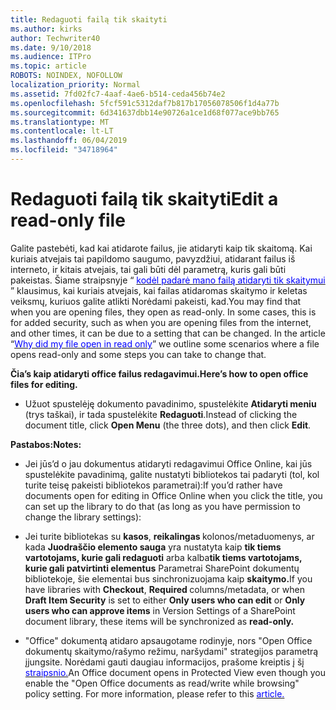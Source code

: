 ```yaml
---
title: Redaguoti failą tik skaityti
ms.author: kirks
author: Techwriter40
ms.date: 9/10/2018
ms.audience: ITPro
ms.topic: article
ROBOTS: NOINDEX, NOFOLLOW
localization_priority: Normal
ms.assetid: 7fd02fc7-4aaf-4ae6-b514-ceda456b74e2
ms.openlocfilehash: 5fcf591c5312daf7b817b17056078506f1d4a77b
ms.sourcegitcommit: 6d341637dbb14e90726a1ce1d68f077ace9bb765
ms.translationtype: MT
ms.contentlocale: lt-LT
ms.lasthandoff: 06/04/2019
ms.locfileid: "34718964"
---
```

# <a name="edit-a-read-only-file"></a><span data-ttu-id="3912a-102">Redaguoti failą tik skaityti</span><span class="sxs-lookup"><span data-stu-id="3912a-102">Edit a read-only file</span></span>

<p style="mso-margin-top-alt: auto; mso-margin-bottom-alt: auto; line-height: normal;"><span data-ttu-id="3912a-103"><span style="mso-fareast-font-family: 'Times New Roman'; mso-bidi-font-family: Calibri; mso-bidi-theme-font: minor-latin;">Galite pastebėti, kad kai atidarote failus, jie atidaryti kaip tik skaitomą. Kai kuriais atvejais tai papildomo saugumo, pavyzdžiui, atidarant failus iš interneto, ir kitais atvejais, tai gali būti dėl parametrą, kuris gali būti pakeistas. Šiame straipsnyje &ldquo; <a href="https://support.office.com/en-us/article/Why-did-my-file-open-read-only-3ab4b792-da50-4b38-8628-14c64e1f1d15"><span style="color: blue;">kodėl padarė mano failą atidaryti tik skaitymui</span></a> &rdquo; klausimus, kai kuriais atvejais, kai failas atidaromas skaitymo ir keletas veiksmų, kuriuos galite atlikti Norėdami pakeisti, kad.</span></span><span class="sxs-lookup"><span data-stu-id="3912a-103"><span style="mso-fareast-font-family: 'Times New Roman'; mso-bidi-font-family: Calibri; mso-bidi-theme-font: minor-latin;">You may find that when you are opening files, they open as read-only. In some cases, this is for added security, such as when you are opening files from the internet, and other times, it can be due to a setting that can be changed. In the article &ldquo;<a href="https://support.office.com/en-us/article/Why-did-my-file-open-read-only-3ab4b792-da50-4b38-8628-14c64e1f1d15"><span style="color: blue;">Why did my file open in read only</span></a>&rdquo; we outline some scenarios where a file opens read-only and some steps you can take to change that.</span></span></span></p> <p style="mso-margin-top-alt: auto; mso-margin-bottom-alt: auto; line-height: normal;"><span data-ttu-id="3912a-104"><strong><span style="mso-fareast-font-family: 'Times New Roman'; mso-bidi-font-family: Calibri; mso-bidi-theme-font: minor-latin;">Čia&rsquo;s kaip atidaryti office failus redagavimui.</span></strong></span><span class="sxs-lookup"><span data-stu-id="3912a-104"><strong><span style="mso-fareast-font-family: 'Times New Roman'; mso-bidi-font-family: Calibri; mso-bidi-theme-font: minor-latin;">Here&rsquo;s how to open office files for editing.</span></strong></span></span></p> <ul> <li style="mso-margin-top-alt: auto; mso-margin-bottom-alt: auto; line-height: normal;"><span data-ttu-id="3912a-105"><span style="mso-fareast-font-family: 'Times New Roman'; mso-bidi-font-family: Calibri; mso-bidi-theme-font: minor-latin;">Užuot spustelėję dokumento pavadinimo, spustelėkite <strong>Atidaryti meniu</strong> (trys taškai), ir tada spustelėkite <strong>Redaguoti</strong>.</span></span><span class="sxs-lookup"><span data-stu-id="3912a-105"><span style="mso-fareast-font-family: 'Times New Roman'; mso-bidi-font-family: Calibri; mso-bidi-theme-font: minor-latin;">Instead of clicking the document title, click <strong>Open Menu</strong> (the three dots), and then click <strong>Edit</strong>.</span></span></span></li> </ul> <p style="mso-margin-top-alt: auto; mso-margin-bottom-alt: auto; line-height: normal;"><span data-ttu-id="3912a-106"><strong><span style="mso-fareast-font-family: 'Times New Roman'; mso-bidi-font-family: Calibri; mso-bidi-theme-font: minor-latin;">Pastabos:</span></strong></span><span class="sxs-lookup"><span data-stu-id="3912a-106"><strong><span style="mso-fareast-font-family: 'Times New Roman'; mso-bidi-font-family: Calibri; mso-bidi-theme-font: minor-latin;">Notes:</span></strong></span></span></p> <ul> <li style="mso-margin-top-alt: auto; mso-margin-bottom-alt: auto; line-height: normal;"><span data-ttu-id="3912a-107"><span style="mso-fareast-font-family: 'Times New Roman'; mso-bidi-font-family: Calibri; mso-bidi-theme-font: minor-latin;">Jei jūs&rsquo;d o jau dokumentus atidaryti redagavimui Office Online, kai jūs spustelėkite pavadinimą, galite nustatyti bibliotekos tai padaryti (tol, kol turite teisę pakeisti bibliotekos parametrai):</span></span><span class="sxs-lookup"><span data-stu-id="3912a-107"><span style="mso-fareast-font-family: 'Times New Roman'; mso-bidi-font-family: Calibri; mso-bidi-theme-font: minor-latin;">If you&rsquo;d rather have documents open for editing in Office Online when you click the title, you can set up the library to do that (as long as you have permission to change the library settings):</span></span></span></li> </ul> <ul> <li style="mso-margin-top-alt: auto; mso-margin-bottom-alt: auto; line-height: normal;"><span data-ttu-id="3912a-108"><span style="mso-bidi-font-family: Calibri; mso-bidi-theme-font: minor-latin;">Jei turite bibliotekas su <strong style="box-sizing: border-box;">kasos</strong>, <strong style="box-sizing: border-box;">reikalingas </strong>kolonos/metaduomenys,&nbsp;ar kada <strong style="box-sizing: border-box;">Juodraščio elemento sauga</strong> yra nustatyta kaip&nbsp;<strong style="box-sizing: border-box;">tik tiems vartotojams, kurie gali redaguoti</strong> arba&nbsp;kalba<strong style="box-sizing: border-box;">tik tiems vartotojams, kurie gali patvirtinti elementus</strong> Parametrai SharePoint dokumentų bibliotekoje, šie elementai bus sinchronizuojama kaip <strong style="mso-bidi-font-weight: normal;">skaitymo.</strong></span></span><span class="sxs-lookup"><span data-stu-id="3912a-108"><span style="mso-bidi-font-family: Calibri; mso-bidi-theme-font: minor-latin;">If you have libraries with <strong style="box-sizing: border-box;">Checkout</strong>, <strong style="box-sizing: border-box;">Required </strong>columns/metadata,&nbsp;or when <strong style="box-sizing: border-box;">Draft Item Security</strong> is set to either&nbsp;<strong style="box-sizing: border-box;">Only users who can edit</strong> or&nbsp;<strong style="box-sizing: border-box;">Only users who can approve items</strong> in Version Settings of a SharePoint document library, these items will be synchronized as <strong style="mso-bidi-font-weight: normal;">read-only.</strong></span></span></span></li> </ul> <ul> <li style="mso-margin-top-alt: auto; mso-margin-bottom-alt: auto; line-height: normal;"><span data-ttu-id="3912a-109"><span style="mso-fareast-font-family: 'Times New Roman'; mso-bidi-font-family: Calibri; mso-bidi-theme-font: minor-latin;">"Office" dokumentą atidaro apsaugotame rodinyje, nors "Open Office dokumentų skaitymo/rašymo režimu, naršydami" strategijos parametrą įjungsite. Norėdami gauti daugiau informacijos, prašome kreiptis į šį <a href="https://support.microsoft.com/en-us/help/983047/an-office-document-opens-in-protected-view-even-though-you-enable-the"> <span style="color: blue;">straipsnio.</span></a></span></span><span class="sxs-lookup"><span data-stu-id="3912a-109"><span style="mso-fareast-font-family: 'Times New Roman'; mso-bidi-font-family: Calibri; mso-bidi-theme-font: minor-latin;">An Office document opens in Protected View even though you enable the "Open Office documents as read/write while browsing" policy setting. For more information, please refer to this <a href="https://support.microsoft.com/en-us/help/983047/an-office-document-opens-in-protected-view-even-though-you-enable-the"><span style="color: blue;">article.</span></a></span></span></span></li> </ul>

